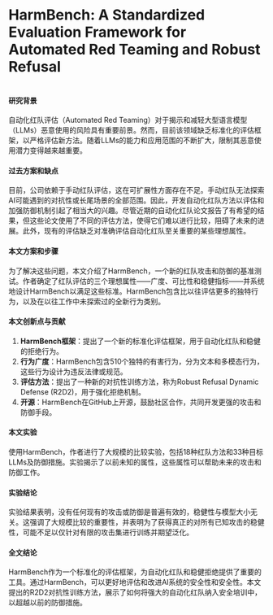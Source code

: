 # HarmBench: A Standardized Evaluation Framework for Automated Red Teaming and Robust Refusal

<figure><img src="../../.gitbook/assets/image (4) (1) (1) (1) (1) (1) (1) (1) (1) (1) (1).png" alt=""><figcaption></figcaption></figure>

#### 研究背景

自动化红队评估（Automated Red Teaming）对于揭示和减轻大型语言模型（LLMs）恶意使用的风险具有重要前景。然而，目前该领域缺乏标准化的评估框架，以严格评估新方法。随着LLMs的能力和应用范围的不断扩大，限制其恶意使用潜力变得越来越重要。

#### 过去方案和缺点

目前，公司依赖于手动红队评估，这在可扩展性方面存在不足。手动红队无法探索AI可能遇到的对抗性或长尾场景的全部范围。因此，开发自动化红队方法以评估和加强防御机制引起了相当大的兴趣。尽管近期的自动化红队论文报告了有希望的结果，但这些论文使用了不同的评估方法，使得它们难以进行比较，阻碍了未来的进展。此外，现有的评估缺乏对准确评估自动化红队至关重要的某些理想属性。

#### 本文方案和步骤

为了解决这些问题，本文介绍了HarmBench，一个新的红队攻击和防御的基准测试。作者确定了红队评估的三个理想属性——广度、可比性和稳健指标——并系统地设计HarmBench以满足这些标准。HarmBench包含比以往评估更多的独特行为，以及在以往工作中未探索过的全新行为类别。

#### 本文创新点与贡献

1. **HarmBench框架**：提出了一个新的标准化评估框架，用于自动化红队和稳健的拒绝行为。
2. **行为广度**：HarmBench包含510个独特的有害行为，分为文本和多模态行为，这些行为设计为违反法律或规范。
3. **评估方法**：提出了一种新的对抗性训练方法，称为Robust Refusal Dynamic Defense (R2D2)，用于强化拒绝机制。
4. **开源**：HarmBench在GitHub上开源，鼓励社区合作，共同开发更强的攻击和防御手段。

#### 本文实验

使用HarmBench，作者进行了大规模的比较实验，包括18种红队方法和33种目标LLMs及防御措施。实验揭示了以前未知的属性，这些属性可以帮助未来的攻击和防御工作。

#### 实验结论

实验结果表明，没有任何现有的攻击或防御是普遍有效的，稳健性与模型大小无关。这强调了大规模比较的重要性，并表明为了获得真正的对所有已知攻击的稳健性，可能不足以仅针对有限的攻击集进行训练并期望泛化。

#### 全文结论

HarmBench作为一个标准化的评估框架，为自动化红队和稳健拒绝提供了重要的工具。通过HarmBench，可以更好地评估和改进AI系统的安全性和安全性。本文提出的R2D2对抗性训练方法，展示了如何将强大的自动化红队纳入安全培训中，以超越以前的防御措施。

####
